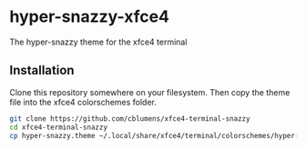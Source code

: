 # hyper-snazzy-xfce4
The hyper-snazzy theme for the xfce4 terminal
## Installation
Clone this repository somewhere on your filesystem. Then copy the theme file into the xfce4 colorschemes folder.
```sh
git clone https://github.com/cblumens/xfce4-terminal-snazzy
cd xfce4-terminal-snazzy
cp hyper-snazzy.theme ~/.local/share/xfce4/terminal/colorschemes/hyper-snazzy.theme
```

